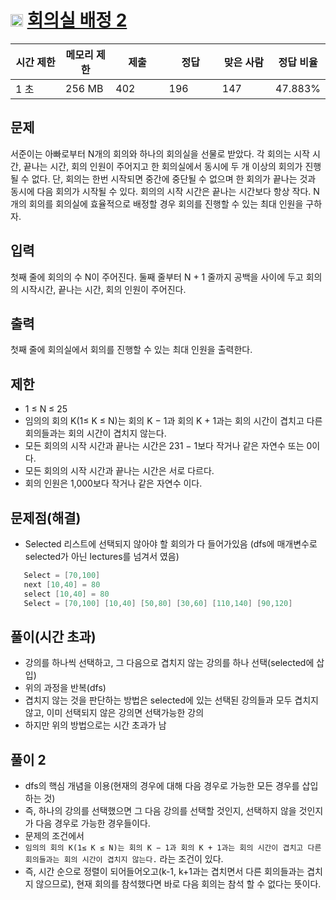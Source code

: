 # <img src="https://d2gd6pc034wcta.cloudfront.net/tier/8.svg" class="solvedac-tier" width=20> [회의실 배정 2](https://www.acmicpc.net/problem/19621)

<table class="table" id="problem-info">
				<thead>
				<tr>
									<th style="width:16%;">시간 제한</th>
					<th style="width:16%;">메모리 제한</th>
					<th style="width:17%;">제출</th>
					<th style="width:17%;">정답</th>
					<th style="width:17%;">맞은 사람</th>
					<th style="width:17%;">정답 비율</th>
								</tr>
				</thead>
				<tbody>
				<tr>
				<td>1 초 </td>
				<td>256 MB</td>
									<td>402</td>
					<td>196</td>
					<td>147</td>
					<td>47.883%</td>
								</tr>
				</tbody>
</table>

## 문제
서준이는 아빠로부터 N개의 회의와 하나의 회의실을 선물로 받았다. 각 회의는 시작 시간, 끝나는 시간, 회의 인원이 주어지고 한 회의실에서 동시에 두 개 이상의 회의가 진행될 수 없다. 단, 회의는 한번 시작되면 중간에 중단될 수 없으며 한 회의가 끝나는 것과 동시에 다음 회의가 시작될 수 있다. 회의의 시작 시간은 끝나는 시간보다 항상 작다. N개의 회의를 회의실에 효율적으로 배정할 경우 회의를 진행할 수 있는 최대 인원을 구하자.

## 입력
첫째 줄에 회의의 수 N이 주어진다. 둘째 줄부터 N + 1 줄까지 공백을 사이에 두고 회의의 시작시간, 끝나는 시간, 회의 인원이 주어진다.

## 출력
첫째 줄에 회의실에서 회의를 진행할 수 있는 최대 인원을 출력한다.

## 제한
- 1 ≤ N ≤ 25
- 임의의 회의 K(1≤ K ≤ N)는 회의 K − 1과 회의 K + 1과는 회의 시간이 겹치고 다른 회의들과는 회의 시간이 겹치지 않는다.
- 모든 회의의 시작 시간과 끝나는 시간은 231 − 1보다 작거나 같은 자연수 또는 0이다.
- 모든 회의의 시작 시간과 끝나는 시간은 서로 다르다.
- 회의 인원은 1,000보다 작거나 같은 자연수 이다.

## 문제점(해결)
 - Selected 리스트에 선택되지 않아야 할 회의가 다 들어가있음 (dfs에 매개변수로 selected가 아닌 lectures를 넘겨서 였음)
 ```java
 	Select = [70,100] 
	next [10,40] = 80
	select [10,40] = 80
	Select = [70,100] [10,40] [50,80] [30,60] [110,140] [90,120] 		<-- [70,100], [10,40] 둘 만 선택했는데 모든 회의가 다 선택되어있음
 ```

## 풀이(시간 초과)
 - 강의를 하나씩 선택하고, 그 다음으로 겹치지 않는 강의를 하나 선택(selected에 삽입)
 - 위의 과정을 반복(dfs)
 - 겹치지 않는 것을 판단하는 방법은 selected에 있는 선택된 강의들과 모두 겹치지 않고, 이미 선택되지 않은 강의면 선택가능한 강의
 - 하지만 위의 방법으로는 시간 초과가 남
 
## 풀이 2
 - dfs의 핵심 개념을 이용(현재의 경우에 대해 다음 경우로 가능한 모든 경우를 삽입하는 것)
 - 즉, 하나의 강의를 선택했으면 그 다음 강의를 선택할 것인지, 선택하지 않을 것인지가 다음 경우로 가능한 경우들이다.
 - 문제의 조건에서 
 - ``` 임의의 회의 K(1≤ K ≤ N)는 회의 K − 1과 회의 K + 1과는 회의 시간이 겹치고 다른 회의들과는 회의 시간이 겹치지 않는다. ``` 라는 조건이 있다.
 - 즉, 시간 순으로 정렬이 되어들어오고(k-1, k+1과는 겹치면서 다른 회의들과는 겹치지 않으므로), 현재 회의를 참석했다면 바로 다음 회의는 참석 할 수 없다는 뜻이다.
 
 
 
 
